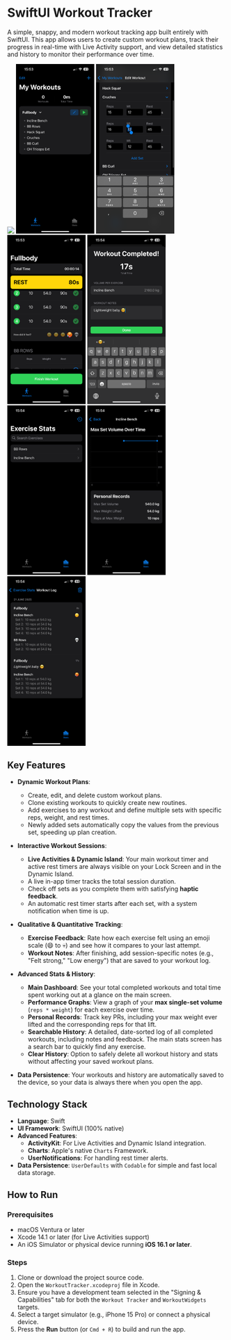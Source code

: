 
# SwiftUI Workout Tracker

A simple, snappy, and modern workout tracking app built entirely with SwiftUI. This app allows users to create custom workout plans, track their progress in real-time with Live Activity support, and view detailed statistics and history to monitor their performance over time.

<p>
  <img src="https://github.com/gabriquaranta/workout-tracker-ios/blob/main/screenshots/IMG_3379.PNG" width="180" />
  <img src="https://github.com/gabriquaranta/workout-tracker-ios/blob/main/screenshots/IMG_3380.PNG" width="180" />
  <img src="https://github.com/gabriquaranta/workout-tracker-ios/blob/main/screenshots/IMG_3381.PNG" width="180" />
  <img src="https://github.com/gabriquaranta/workout-tracker-ios/blob/main/screenshots/IMG_3382.PNG" width="180" />
  <img src="https://github.com/gabriquaranta/workout-tracker-ios/blob/main/screenshots/IMG_3383.PNG" width="180" />
  <img src="https://github.com/gabriquaranta/workout-tracker-ios/blob/main/screenshots/IMG_3384.PNG" width="180" />
  <img src="https://github.com/gabriquaranta/workout-tracker-ios/blob/main/screenshots/IMG_3385.PNG" width="180" />
  <img src="https://github.com/gabriquaranta/workout-tracker-ios/blob/main/screenshots/IMG_3386.PNG" width="180" />
</p>


## Key Features

-   **Dynamic Workout Plans**:
    -   Create, edit, and delete custom workout plans.
    -   Clone existing workouts to quickly create new routines.
    -   Add exercises to any workout and define multiple sets with specific reps, weight, and rest times.
    -   Newly added sets automatically copy the values from the previous set, speeding up plan creation.

-   **Interactive Workout Sessions**:
    -   **Live Activities & Dynamic Island**: Your main workout timer and active rest timers are always visible on your Lock Screen and in the Dynamic Island.
    -   A live in-app timer tracks the total session duration.
    -   Check off sets as you complete them with satisfying **haptic feedback**.
    -   An automatic rest timer starts after each set, with a system notification when time is up.

-   **Qualitative & Quantitative Tracking**:
    -   **Exercise Feedback**: Rate how each exercise felt using an emoji scale (😄 to 💀) and see how it compares to your last attempt.
    -   **Workout Notes**: After finishing, add session-specific notes (e.g., "Felt strong," "Low energy") that are saved to your workout log.

-   **Advanced Stats & History**:
    -   **Main Dashboard**: See your total completed workouts and total time spent working out at a glance on the main screen.
    -   **Performance Graphs**: View a graph of your **max single-set volume** (`reps * weight`) for each exercise over time.
    -   **Personal Records**: Track key PRs, including your max weight ever lifted and the corresponding reps for that lift.
    -   **Searchable History**: A detailed, date-sorted log of all completed workouts, including notes and feedback. The main stats screen has a search bar to quickly find any exercise.
    -   **Clear History**: Option to safely delete all workout history and stats without affecting your saved workout plans.

-   **Data Persistence**: Your workouts and history are automatically saved to the device, so your data is always there when you open the app.

## Technology Stack

-   **Language**: Swift
-   **UI Framework**: SwiftUI (100% native)
-   **Advanced Features**:
    -   **ActivityKit**: For Live Activities and Dynamic Island integration.
    -   **Charts**: Apple's native `Charts` Framework.
    -   **UserNotifications**: For handling rest timer alerts.
-   **Data Persistence**: `UserDefaults` with `Codable` for simple and fast local data storage.

## How to Run

### Prerequisites
-   macOS Ventura or later
-   Xcode 14.1 or later (for Live Activities support)
-   An iOS Simulator or physical device running **iOS 16.1 or later**.

### Steps
1.  Clone or download the project source code.
2.  Open the `WorkoutTracker.xcodeproj` file in Xcode.
3.  Ensure you have a development team selected in the "Signing & Capabilities" tab for both the `Workout Tracker` and `WorkoutWidgets` targets.
4.  Select a target simulator (e.g., iPhone 15 Pro) or connect a physical device.
5.  Press the **Run** button (or `Cmd + R`) to build and run the app.
